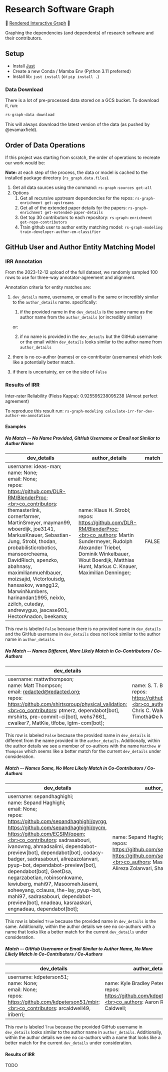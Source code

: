 # Research Software Graph

🚀 [Rendered Interactive Graph](https://evamaxfield.github.io/rs-graph/) 🚀

Graphing the dependencies (and dependents) of research software and their contributors.

## Setup

* Install [Just](https://github.com/casey/just#packages)
* Create a new Conda / Mamba Env (Python 3.11 preferred)
* Install lib: `just install` (or `pip install .`)

### Data Download

There is a lot of pre-processed data stored on a GCS bucket. To download it, run:

```bash
rs-graph-data download
```

This will always download the latest version of the data (as pushed by @evamaxfield).

## Order of Data Operations

If this project was starting from scratch, the order of operations to recreate our work
would be:

**Note:** at each step of the process, the data or model is cached
to the installed package directory (`rs_graph.data.files`).

1. Get all data sources using the command: `rs-graph-sources get-all`
2. Options
    1. Get all recursive upstream dependencies for the repos:
        `rs-graph-enrichment get-upstreams`
    2. Get all of the extended paper details for the papers:
        `rs-graph-enrichment get-extended-paper-details`
    3. Get top 30 contributors to each repository:
        `rs-graph-enrichment get-repo-contributors`
    4. Train github user to author entity matching model:
        `rs-graph-modeling train-developer-author-em-classifier`

## GitHub User and Author Entity Matching Model

### IRR Annotation

From the 2023-12-12 upload of the full dataset, we randomly sampled 100 rows to
use for three-way annotator-agreement and alignment.

Annotation criteria for entity matches are:

1. `dev_details` name, username, or email is the same or incredibly
    similar to the `author_details` name. specifically:

    1.  if the provided name in the `dev_details` is the same name as the
        author name from the `author_details` (or incredibly similar)
    
    or:

    2.  if no name is provided in the `dev_details` but the GitHub username
        or the email within `dev_details` looks similar to the
        author name from `author_details`

2.  there is no co-author (names) or co-contributor (usernames) which look
    like a potentially better match.

3. if there is uncertainty, err on the side of `False`

### Results of IRR

Inter-rater Reliability (Fleiss Kappa): 0.925595238095238 (Almost perfect agreement)

To reproduce this result run: `rs-graph-modeling calculate-irr-for-dev-author-em-annotation`

#### Examples

##### No Match -- No Name Provided, GitHub Username or Email not Similar to Author Name

| dev_details 	| author_details 	| match 	|
|---	|---	|---	|
| username: ideas-man;<br>name: None;<br>email: None;<br>repos: https://github.com/DLR-RM/BlenderProc;<br>co_contributors: themasterlink, cornerfarmer, MartinSmeyer, mayman99, wboerdijk, joe3141, MarkusKnauer, Sebastian-Jung, 5trobl, thodan, probabilisticrobotics, mansoorcheema, DavidRisch, apenzko, abahnasy, maximilianmuehlbauer, moizsajid, Victorlouisdg, hansaskov, wangg12, MarwinNumbers, harinandan1995, neixlo, zzilch, cuteday, andrewyguo, jascase901, HectorAnadon, beekama; 	| name: Klaus H. Strobl;<br>repos: https://github.com/DLR-RM/BlenderProc;<br>co_authors: Martin Sundermeyer, Rudolph Alexander Triebel, Dominik Winkelbauer, Wout Boerdijk, Matthias Humt, Markus C. Knauer, Maximilian Denninger; 	| FALSE 	|

This row is labeled `False` because there is no provided name in `dev_details` and
the GitHub username in `dev_details` does not look similar to the author name in
`author_details`.

##### No Match -- Names Different, More Likely Match in Co-Contributors / Co-Authors

| dev_details 	| author_details 	| match 	|
|---	|---	|---	|
| username: mattwthompson;<br>name: Matt Thompson;<br>email: redacted@redacted.org;<br>repos: https://github.com/shirtsgroup/physical_validation;<br>co_contributors: ptmerz, dependabot[bot], mrshirts, pre-commit-ci[bot], wehs7661, cwalker7, MatKie, tlfobe, lgtm-com[bot]; 	| name: S. T. Boothroyd;<br>repos: https://github.com/shirtsgroup/physical_validation;<br>co_authors: Wei-tse Hsu, Michael R. Shirts, Chris C. Walker, Matthew W Thompson, Pascal Timothã©e Merz; 	| FALSE 	|

This row is labeled `False` because the provided name in `dev_details` is different
from the name provided in the `author_details`. Additionally, within the author details
we see a member of co-authors with the name `Matthew W Thompson` which seems like
a better match for the current `dev_details` under consideration.

##### Match -- Names Same, No More Likely Match in Co-Contributors / Co-Authors

| dev_details 	| author_details 	| match 	|
|---	|---	|---	
| username: sepandhaghighi;<br>name: Sepand Haghighi;<br>email: None;<br>repos: https://github.com/sepandhaghighi/pyrgg, https://github.com/sepandhaghighi/pycm, https://github.com/ECSIM/opem;<br>co_contributors: sadrasabouri, ivanovmg, ahmadsalimi, dependabot-preview[bot], dependabot[bot], codacy-badger, sadrasabouri, alirezazolanvari, pyup-bot, dependabot-preview[bot], dependabot[bot], GeetDsa, negarzabetian, robinsonkwame, lewiuberg, mahi97, MasoomehJasemi, soheeyang, cclauss, the-lay, pyup-bot, mahi97, sadrasabouri, dependabot-preview[bot], nnadeau, kasraaskari, engnadeau, dependabot[bot]; 	| name: Sepand Haghighi;<br>repos: https://github.com/sepandhaghighi/pyrgg, https://github.com/sepandhaghighi/pycm;<br>co_authors: Masoomeh Jasemi, Alireza Zolanvari, Shaahin Hessabi; 	| TRUE 	|

This row is labeled `True` because the provided name in `dev_details` is the same.
Additionally, within the author details we see no co-authors with a name that looks
like a better match for the current `dev_details` under consideration.

##### Match -- GitHub Username or Email Similar to Author Name, No More Likely Match in Co-Contributors / Co-Authors

| dev_details 	| author_details 	| match 	|
|---	|---	|---	|
| username: kdpeterson51;<br>name: None;<br>email: None;<br>repos: https://github.com/kdpeterson51/mbir;<br>co_contributors: arcaldwell49, iriberri;   | name: Kyle Bradley Peterson;<br>repos: https://github.com/kdpeterson51/mbir;<br>co_authors: Aaron Richard Caldwell;   | TRUE 	|

This row is labeled `True` because the provided GitHub username in `dev_details`
looks similar to the author name in `author_details`. Additionally, within the
author details we see no co-authors with a name that looks like a better match
for the current `dev_details` under consideration.

#### Results of IRR

TODO
